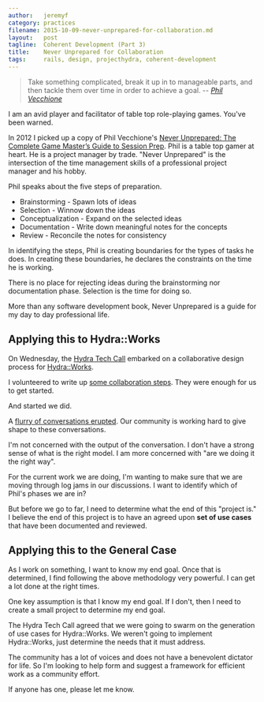 ```yaml
---
author:   jeremyf
category: practices
filename: 2015-10-09-never-unprepared-for-collaboration.md
layout:   post
tagline:  Coherent Development (Part 3)
title:    Never Unprepared for Collaboration
tags:     rails, design, projecthydra, coherent-development
---
```


> Take something complicated, break it up in to manageable parts, and then tackle them over time in order to achieve a goal. -- *[Phil Vecchione](https://plus.google.com/+PhilVecchione/posts)*

I am an avid player and facilitator of table top role-playing games.
You've been warned.

In 2012 I picked up a copy of Phil Vecchione's [Never Unprepared: The Complete Game Master’s Guide to Session Prep](http://www.rpgnow.com/product/103654/Never-Unprepared-The-Complete-Game-Masters-Guide-to-Session-Prep?affiliate_id=318171).
Phil is a table top gamer at heart.
He is a project manager by trade.
"Never Unprepared" is the intersection of the time management skills of a professional project manager and his hobby.

Phil speaks about the five steps of preparation.

* Brainstorming - Spawn lots of ideas
* Selection - Winnow down the ideas
* Conceptualization - Expand on the selected ideas
* Documentation - Write down meaningful notes for the concepts
* Review - Reconcile the notes for consistency

In identifying the steps, Phil is creating boundaries for the types of tasks he does.
In creating these boundaries, he declares the constraints on the time he is working.

There is no place for rejecting ideas during the brainstorming nor documentation phase.
Selection is the time for doing so.

More than any software development book, Never Unprepared is a guide for my day to day professional life.

## Applying this to Hydra::Works

On Wednesday, the [Hydra Tech Call](https://wiki.duraspace.org/display/hydra/Hydra+Tech+Call+2014-10-08) embarked on a collaborative design process for [Hydra::Works](https://github.com/projecthydra-labs/hydra-works).

I volunteered to write up [some collaboration steps](https://github.com/projecthydra-labs/hydra-works/blob/master/CONTRIBUTING.md).
They were enough for us to get started.

And started we did.

A [flurry of conversations erupted](https://github.com/projecthydra-labs/hydra-works/issues?q=is%3Aopen+is%3Aissue+sort%3Aupdated-desc).
Our community is working hard to give shape to these conversations.

I'm not concerned with the output of the conversation.
I don't have a strong sense of what is the right model.
I am more concerned with "are we doing it the right way".

For the current work we are doing, I'm wanting to make sure that we are moving through log jams in our discussions.
I want to identify which of Phil's phases we are in?

But before we go to far, I need to determine what the end of this "project is."
I believe the end of this project is to have an agreed upon **set of use cases** that have been documented and reviewed.

## Applying this to the General Case

As I work on something, I want to know my end goal.
Once that is determined, I find following the above methodology very powerful.
I can get a lot done at the right times.

One key assumption is that I know my end goal.
If I don't, then I need to create a small project to determine my end goal.

The Hydra Tech Call agreed that we were going to swarm on the generation of use cases for Hydra::Works.
We weren't going to implement Hydra::Works, just determine the needs that it must address.

The community has a lot of voices and does not have a benevolent dictator for life.
So I'm looking to help form and suggest a framework for efficient work as a community effort.

If anyone has one, please let me know.
